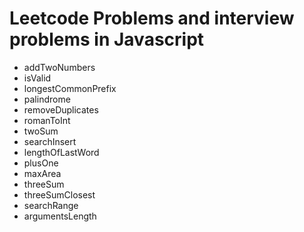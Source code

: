 # Leetcode Problems and interview problems in Javascript
* addTwoNumbers
* isValid
* longestCommonPrefix
* palindrome
* removeDuplicates
* romanToInt
* twoSum
* searchInsert
* lengthOfLastWord
* plusOne
* maxArea
* threeSum
* threeSumClosest
* searchRange
* argumentsLength
